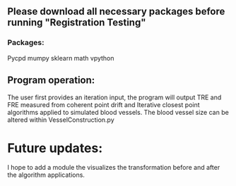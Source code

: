 ## Please download all necessary packages before running "Registration Testing"

### Packages:
Pycpd
mumpy
sklearn
math
vpython

## Program operation:
The user first provides an iteration input, the program will output TRE and FRE measured from coherent point drift and Iterative closest point algorithms applied to simulated blood vessels.
The blood vessel size can be altered within VesselConstruction.py

# Future updates:
I hope to add a module the visualizes the transformation before and after the algorithm applications.
